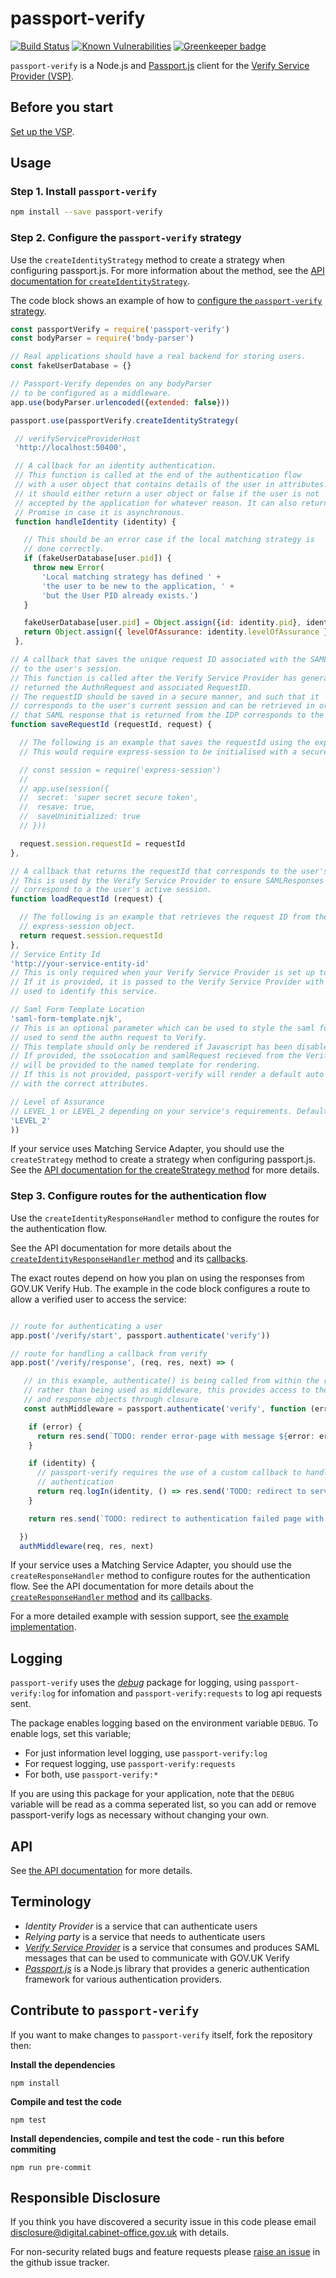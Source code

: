 # passport-verify


[![Build Status](https://travis-ci.org/alphagov/passport-verify.svg?branch=master)](https://travis-ci.org/alphagov/passport-verify)
[![Known Vulnerabilities](https://snyk.io/test/github/alphagov/passport-verify/badge.svg)](https://snyk.io/test/github/alphagov/passport-verify)
[![Greenkeeper badge](https://badges.greenkeeper.io/alphagov/passport-verify.svg)](https://greenkeeper.io/)

`passport-verify` is a Node.js and [Passport.js](http://passportjs.org/) client for the [Verify Service Provider (VSP)](https://github.com/alphagov/verify-service-provider).

## Before you start

[Set up the VSP](https://github.com/alphagov/verify-service-provider/README.md).

## Usage

### Step 1. Install `passport-verify`

```bash
npm install --save passport-verify
```

### Step 2. Configure the `passport-verify` strategy

Use the `createIdentityStrategy` method to create a strategy when configuring passport.js. For more information about the method, see the [API documentation for `createIdentityStrategy`](https://alphagov.github.io/passport-verify/modules/_passport_verify_strategy_.html#createidentitystrategy).

The code block shows an example of how to [configure the `passport-verify` strategy](http://passportjs.org/docs/configure#strategies).

```javascript
const passportVerify = require('passport-verify')
const bodyParser = require('body-parser')

// Real applications should have a real backend for storing users.
const fakeUserDatabase = {}

// Passport-Verify dependes on any bodyParser
// to be configured as a middleware.
app.use(bodyParser.urlencoded({extended: false}))

passport.use(passportVerify.createIdentityStrategy(

 // verifyServiceProviderHost
 'http://localhost:50400',

 // A callback for an identity authentication.
 // This function is called at the end of the authentication flow
 // with a user object that contains details of the user in attributes.
 // it should either return a user object or false if the user is not
 // accepted by the application for whatever reason. It can also return a
 // Promise in case it is asynchronous.
 function handleIdentity (identity) {

   // This should be an error case if the local matching strategy is
   // done correctly.
   if (fakeUserDatabase[user.pid]) {
     throw new Error(
       'Local matching strategy has defined ' +
       'the user to be new to the application, ' +
       'but the User PID already exists.')
   }

   fakeUserDatabase[user.pid] = Object.assign({id: identity.pid}, identity.attributes)
   return Object.assign({ levelOfAssurance: identity.levelOfAssurance }, fakeUserDatabase[identity.pid])
 },

// A callback that saves the unique request ID associated with the SAML messages
// to the user's session.
// This function is called after the Verify Service Provider has generated and
// returned the AuthnRequest and associated RequestID.
// The requestID should be saved in a secure manner, and such that it
// corresponds to the user's current session and can be retrieved in order to validate
// that SAML response that is returned from the IDP corresponds to the original AuthnRequest.
function saveRequestId (requestId, request) {

  // The following is an example that saves the requestId using the express-session middleware
  // This would require express-session to be initialised with a secure secret e.g:

  // const session = require('express-session')
  //
  // app.use(session({
  //  secret: 'super secret secure token',
  //  resave: true,
  //  saveUninitialized: true
  // }))

  request.session.requestId = requestId
},

// A callback that returns the requestId that corresponds to the user's session.
// This is used by the Verify Service Provider to ensure SAMLResponses received from IDPS
// correspond to a the user's active session.
function loadRequestId (request) {

  // The following is an example that retrieves the request ID from the aforementioned
  // express-session object.
  return request.session.requestId
},
// Service Entity Id
'http://your-service-entity-id'
// This is only required when your Verify Service Provider is set up to be multi tenanted.
// If it is provided, it is passed to the Verify Service Provider with each request, and
// used to identify this service.

// Saml Form Template Location
'saml-form-template.njk',
// This is an optional parameter which can be used to style the saml form
// used to send the authn request to Verify.
// This template should only be rendered if Javascript has been disabled in the user's browser.
// If provided, the ssoLocation and samlRequest recieved from the Verify Service Provider
// will be provided to the named template for rendering.
// If this is not provided, passport-verify will render a default auto posting form
// with the correct attributes.

// Level of Assurance
// LEVEL_1 or LEVEL_2 depending on your service's requirements. Defaults to LEVEL_2.
'LEVEL_2'
))
```

If your service uses Matching Service Adapter, you should use the `createStrategy` method to create a strategy when configuring passport.js. See the [API documentation for the createStrategy method](https://alphagov.github.io/passport-verify/modules/_passport_verify_strategy_.html#createstrategy) for more details.

### Step 3. Configure routes for the authentication flow

Use the `createIdentityResponseHandler` method to configure the routes for the authentication flow.

See the API documentation for more details about the [`createIdentityResponseHandler` method](https://alphagov.github.io/passport-verify/modules/_create_identity_response_handler_.html#createidentityresponsehandler)
and its [callbacks](https://alphagov.github.io/passport-verify/interfaces/_create_identity_response_handler_.responsescenarios.html).

The exact routes depend on how you plan on using the responses from GOV.UK Verify Hub. The example in the code block configures a route to allow a verified user to access the service:

```javascript

// route for authenticating a user
app.post('/verify/start', passport.authenticate('verify'))

// route for handling a callback from verify
app.post('/verify/response', (req, res, next) => (

   // in this example, authenticate() is being called from within the route handler
   // rather than being used as middleware, this provides access to the request
   // and response objects through closure
   const authMiddleware = passport.authenticate('verify', function (error, identity, infoOrError, status) {

    if (error) {
      return res.send(`TODO: render error-page with message ${error: error.message}`)
    }

    if (identity) {
      // passport-verify requires the use of a custom callback to handle successful
      // authentication
      return req.logIn(identity, () => res.send('TODO: redirect to service landing page')))
    }

    return res.send(`TODO: redirect to authentication failed page with ${error: infoOrError}`)

  })
  authMiddleware(req, res, next)
```

If your service uses a Matching Service Adapter, you should use the `createResponseHandler` method to configure routes for the authentication flow. See the API documentation for more details about the [`createResponseHandler` method](https://alphagov.github.io/passport-verify/modules/_create_response_handler_.html#createresponsehandler)
and its [callbacks](https://alphagov.github.io/passport-verify/interfaces/_create_response_handler_.responsescenarios.html#onauthnfailed).

For a more detailed example with session support, see [the example implementation](https://github.com/alphagov/passport-verify-stub-relying-party/blob/master/src/app.ts).

## Logging

`passport-verify` uses the [_debug_](https://www.npmjs.com/package/debug) package for logging, using `passport-verify:log` for infomation and `passport-verify:requests` to log api requests sent.

The package enables logging based on the environment variable `DEBUG`.
To enable logs, set this variable;
* For just information level logging, use `passport-verify:log`
* For request logging, use `passport-verify:requests`
* For both, use `passport-verify:*`

If you are using this package for your application, note that the `DEBUG` variable will be read as a comma seperated list, so you can add or remove passport-verify logs as necessary without changing your own.

## API


See [the API documentation](https://alphagov.github.io/passport-verify/modules/_passport_verify_.html) for more details.

## Terminology

 * _Identity Provider_ is a service that can authenticate users
 * _Relying party_ is a service that needs to authenticate users
 * [_Verify Service Provider_](https://github.com/alphagov/verify-service-provider)
    is a service that consumes and produces SAML messages that can be used to communicate with GOV.UK Verify
 * [_Passport.js_](http://passportjs.org/) is a Node.js library that provides a generic authentication framework for various authentication providers.


## Contribute to `passport-verify`

If you want to make changes to `passport-verify` itself, fork the repository then:

__Install the dependencies__
```
npm install
```

__Compile and test the code__
```
npm test
```

__Install dependencies, compile and test the code - run this before commiting__
```
npm run pre-commit
```

## Responsible Disclosure

If you think you have discovered a security issue in this code please email disclosure@digital.cabinet-office.gov.uk with details.

For non-security related bugs and feature requests please [raise an issue](https://github.com/alphagov/passport-verify/issues/new) in the github issue tracker.
